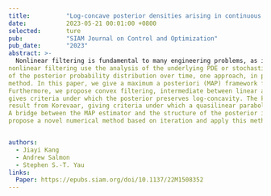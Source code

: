 ```yaml
---
title:          "Log-concave posterior densities arising in continuous filtering and a maximum a posteriori algorithm"
date:           2023-05-21 00:01:00 +0800
selected:       ture
pub:            "SIAM Journal on Control and Optimization"
pub_date:       "2023"
abstract: >-
  Nonlinear filtering is fundamental to many engineering problems, as it involves inferring the state of a system given complicated dynamics and noisy observations. Some approaches to
nonlinear filtering use the analysis of the underlying PDE or stochastic PDE governing the evolution
of the posterior probability distribution over time, one approach, in particular, being the Yau--Yau
method. In this paper, we give a maximum a posteriori (MAP) framework for the Yau--Yau method.
Furthermore, we propose convex filtering, intermediate between linear and nonlinear filtering, which
gives criteria under which the posterior preserves log-concavity. The key tool from the PDE is a
result from Korevaar, giving criteria under which a quasilinear parabolic PDE preserves convexity.
A bridge between the MAP estimator and the structure of the posterior is explained. Finally, we
propose a novel numerical method based on iteration and apply this method to a tracking problem.


authors:
  - Jiayi Kang
  - Andrew Salmon
  - Stephen S.-T. Yau
links:
  Paper: https://epubs.siam.org/doi/10.1137/22M1508352
---
```

